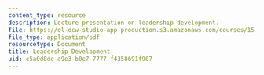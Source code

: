 ```yaml
---
content_type: resource
description: Lecture presentation on leadership development.
file: https://ol-ocw-studio-app-production.s3.amazonaws.com/courses/15-316-building-and-leading-effective-teams-summer-2005/c5a0d8dea9e3b0e77777f4358691f907_leader_dev.pdf
file_type: application/pdf
resourcetype: Document
title: Leadership Development
uid: c5a0d8de-a9e3-b0e7-7777-f4358691f907
---
```

